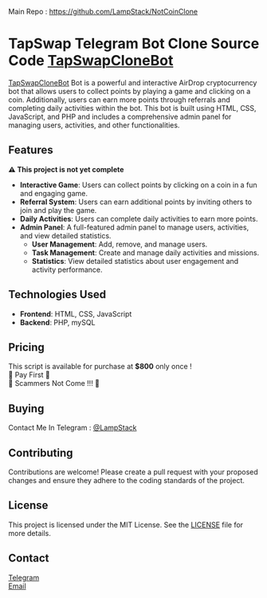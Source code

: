 Main Repo : https://github.com/LampStack/NotCoinClone


# TapSwap Telegram Bot Clone Source Code [TapSwapCloneBot](https://t.me/TapSwapCloneBot)


[TapSwapCloneBot](https://t.me/TapSwapCloneBot) Bot is a powerful and interactive AirDrop cryptocurrency bot that allows users to collect points by playing a game and clicking on a coin. Additionally, users can earn more points through referrals and completing daily activities within the bot. This bot is built using HTML, CSS, JavaScript, and PHP and includes a comprehensive admin panel for managing users, activities, and other functionalities.

## Features

<b>⚠️ This project is not yet complete</b>
- **Interactive Game**: Users can collect points by clicking on a coin in a fun and engaging game.
- **Referral System**: Users can earn additional points by inviting others to join and play the game.
- **Daily Activities**: Users can complete daily activities to earn more points.
- **Admin Panel**: A full-featured admin panel to manage users, activities, and view detailed statistics.
  - **User Management**: Add, remove, and manage users.
  - **Task Management**: Create and manage daily activities and missions.
  - **Statistics**: View detailed statistics about user engagement and activity performance.


## Technologies Used

- **Frontend**: HTML, CSS, JavaScript
- **Backend**: PHP, mySQL

## Pricing

This script is available for purchase at **$800** only once !<br>
📛 Pay First 📛<br>
📛 Scammers Not Come !!! 📛

## Buying

Contact Me In Telegram : <a href="https://t.me/LampStack">@LampStack</a><br>

## Contributing

Contributions are welcome! Please create a pull request with your proposed changes and ensure they adhere to the coding standards of the project.

## License

This project is licensed under the MIT License. See the [LICENSE](LICENSE) file for more details.

## Contact

<a href="https://t.me/LampStack">Telegram</a><br>
<a href="mailto:xialop@outlook.com">Email</a>
